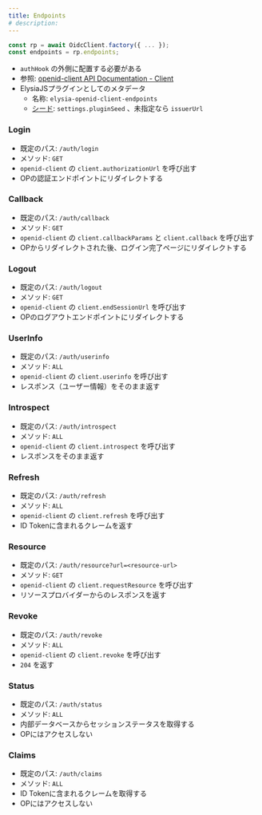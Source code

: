 ```yaml
---
title: Endpoints
# description:
---
```


```typescript
const rp = await OidcClient.factory({ ... });
const endpoints = rp.endpoints;
```

- `authHook` の外側に配置する必要がある
- 参照: [openid-client API Documentation - Client](https://github.com/panva/node-openid-client/blob/main/docs/README.md#client)
- ElysiaJSプラグインとしてのメタデータ
    - 名称: `elysia-openid-client-endpoints`
    - [シード](https://elysiajs.com/essential/plugin#plugin-deduplication): `settings.pluginSeed` 、未指定なら `issuerUrl`

### Login

- 既定のパス:  `/auth/login`
- メソッド: `GET`
- `openid-client` の `client.authorizationUrl` を呼び出す
- OPの認証エンドポイントにリダイレクトする

### Callback

- 既定のパス:  `/auth/callback`
- メソッド: `GET`
- `openid-client` の `client.callbackParams` と `client.callback` を呼び出す
- OPからリダイレクトされた後、ログイン完了ページにリダイレクトする

### Logout

- 既定のパス:  `/auth/logout`
- メソッド: `GET`
- `openid-client` の `client.endSessionUrl` を呼び出す
- OPのログアウトエンドポイントにリダイレクトする

### UserInfo

- 既定のパス:  `/auth/userinfo`
- メソッド: `ALL`
- `openid-client` の `client.userinfo` を呼び出す
- レスポンス（ユーザー情報）をそのまま返す

### Introspect

- 既定のパス:  `/auth/introspect`
- メソッド: `ALL`
- `openid-client` の `client.introspect` を呼び出す
- レスポンスをそのまま返す

### Refresh

- 既定のパス:  `/auth/refresh`
- メソッド: `ALL`
- `openid-client` の `client.refresh` を呼び出す
- ID Tokenに含まれるクレームを返す

### Resource

- 既定のパス:  `/auth/resource?url=<resource-url>`
- メソッド: `GET`
- `openid-client` の `client.requestResource` を呼び出す
- リソースプロバイダーからのレスポンスを返す

### Revoke

- 既定のパス:  `/auth/revoke`
- メソッド: `ALL`
- `openid-client` の `client.revoke` を呼び出す
- `204` を返す

### Status

- 既定のパス:  `/auth/status`
- メソッド: `ALL`
- 内部データベースからセッションステータスを取得する
- OPにはアクセスしない

### Claims

- 既定のパス:  `/auth/claims`
- メソッド: `ALL`
- ID Tokenに含まれるクレームを取得する
- OPにはアクセスしない
